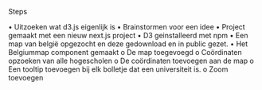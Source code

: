 Steps

•	Uitzoeken wat d3.js eigenlijk is
•	Brainstormen voor een idee
•	Project gemaakt met een nieuw next.js project
•	D3 geinstalleerd met npm
•	Een map van belgië opgezocht en deze gedownload en in public gezet.
•	Het Belgiummap component gemaakt
o	De map toegevoegd
o	Coördinaten opzoeken van alle hogescholen
o	De coördinaten toevoegen aan de map
o	Een tooltip toevoegen bij elk bolletje dat een universiteit is.
o	Zoom toevoegen
